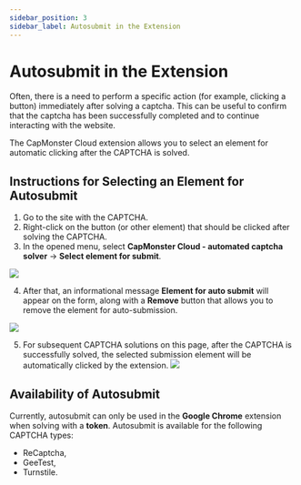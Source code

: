 ```yaml
---
sidebar_position: 3
sidebar_label: Autosubmit in the Extension
---
```


# Autosubmit in the Extension
Often, there is a need to perform a specific action (for example, clicking a button) immediately after solving a captcha. This can be useful to confirm that the captcha has been successfully completed and to continue interacting with the website.

The CapMonster Cloud extension allows you to select an element for automatic clicking after the CAPTCHA is solved.

## Instructions for Selecting an Element for Autosubmit
1. Go to the site with the CAPTCHA.
2. Right-click on the button (or other element) that should be clicked after solving the CAPTCHA.
3. In the opened menu, select **CapMonster Cloud - automated captcha solver** → **Select element for submit**.
  
![](./images/autosubmit/submit1.png) 

4. After that, an informational message **Element for auto submit** will appear on the form, along with a **Remove** button that allows you to remove the element for auto-submission.
     
![](./images/autosubmit/submit2.png) 

5. For subsequent CAPTCHA solutions on this page, after the CAPTCHA is successfully solved, the selected submission element will be automatically clicked by the extension.
![](./images/autosubmit/submit3.gif)

## Availability of Autosubmit
Currently, autosubmit can only be used in the **Google Chrome** extension when solving with a **token**.
Autosubmit is available for the following CAPTCHA types:
- ReCaptcha,
- GeeTest,
- Turnstile.
